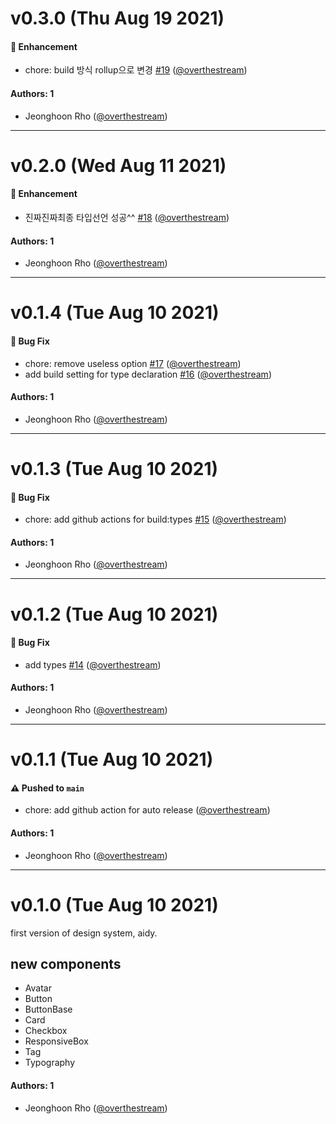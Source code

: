 # v0.3.0 (Thu Aug 19 2021)

#### 🚀 Enhancement

- chore: build 방식 rollup으로 변경 [#19](https://github.com/overthestream/aidy/pull/19) ([@overthestream](https://github.com/overthestream))

#### Authors: 1

- Jeonghoon Rho ([@overthestream](https://github.com/overthestream))

---

# v0.2.0 (Wed Aug 11 2021)

#### 🚀 Enhancement

- 진짜진짜최종 타입선언 성공^^ [#18](https://github.com/overthestream/aidy/pull/18) ([@overthestream](https://github.com/overthestream))

#### Authors: 1

- Jeonghoon Rho ([@overthestream](https://github.com/overthestream))

---

# v0.1.4 (Tue Aug 10 2021)

#### 🐛 Bug Fix

- chore: remove useless option [#17](https://github.com/overthestream/aidy/pull/17) ([@overthestream](https://github.com/overthestream))
- add build setting for type declaration [#16](https://github.com/overthestream/aidy/pull/16) ([@overthestream](https://github.com/overthestream))

#### Authors: 1

- Jeonghoon Rho ([@overthestream](https://github.com/overthestream))

---

# v0.1.3 (Tue Aug 10 2021)

#### 🐛 Bug Fix

- chore: add github actions for build:types [#15](https://github.com/overthestream/aidy/pull/15) ([@overthestream](https://github.com/overthestream))

#### Authors: 1

- Jeonghoon Rho ([@overthestream](https://github.com/overthestream))

---

# v0.1.2 (Tue Aug 10 2021)

#### 🐛 Bug Fix

- add types [#14](https://github.com/overthestream/aidy/pull/14) ([@overthestream](https://github.com/overthestream))

#### Authors: 1

- Jeonghoon Rho ([@overthestream](https://github.com/overthestream))

---

# v0.1.1 (Tue Aug 10 2021)

#### ⚠️ Pushed to `main`

- chore: add github action for auto release ([@overthestream](https://github.com/overthestream))

#### Authors: 1

- Jeonghoon Rho ([@overthestream](https://github.com/overthestream))

---

# v0.1.0 (Tue Aug 10 2021)

first version of design system, aidy.

## new components

- Avatar
- Button
- ButtonBase
- Card
- Checkbox
- ResponsiveBox
- Tag
- Typography

#### Authors: 1

- Jeonghoon Rho ([@overthestream](https://github.com/overthestream))

